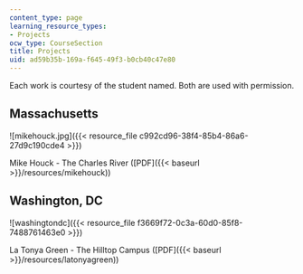 ```yaml
---
content_type: page
learning_resource_types:
- Projects
ocw_type: CourseSection
title: Projects
uid: ad59b35b-169a-f645-49f3-b0cb40c47e80
---
```


Each work is courtesy of the student named. Both are used with permission.

Massachusetts
-------------

![mikehouck.jpg]({{< resource_file c992cd96-38f4-85b4-86a6-27d9c190cde4 >}})

Mike Houck - The Charles River ([PDF]({{< baseurl >}}/resources/mikehouck))

Washington, DC
--------------

![washingtondc]({{< resource_file f3669f72-0c3a-60d0-85f8-7488761463e0 >}})

La Tonya Green - The Hilltop Campus ([PDF]({{< baseurl >}}/resources/latonyagreen))
